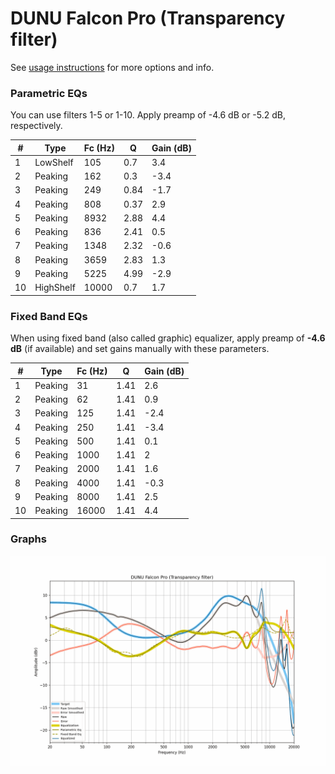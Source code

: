 # DUNU Falcon Pro (Transparency filter)
See [usage instructions](https://github.com/jaakkopasanen/AutoEq#usage) for more options and info.

### Parametric EQs
You can use filters 1-5 or 1-10. Apply preamp of -4.6 dB or -5.2 dB, respectively.

|   # | Type      |   Fc (Hz) |    Q |   Gain (dB) |
|-----|-----------|-----------|------|-------------|
|   1 | LowShelf  |       105 | 0.7  |         3.4 |
|   2 | Peaking   |       162 | 0.3  |        -3.4 |
|   3 | Peaking   |       249 | 0.84 |        -1.7 |
|   4 | Peaking   |       808 | 0.37 |         2.9 |
|   5 | Peaking   |      8932 | 2.88 |         4.4 |
|   6 | Peaking   |       836 | 2.41 |         0.5 |
|   7 | Peaking   |      1348 | 2.32 |        -0.6 |
|   8 | Peaking   |      3659 | 2.83 |         1.3 |
|   9 | Peaking   |      5225 | 4.99 |        -2.9 |
|  10 | HighShelf |     10000 | 0.7  |         1.7 |

### Fixed Band EQs
When using fixed band (also called graphic) equalizer, apply preamp of **-4.6 dB** (if available) and set gains manually with these parameters.

|   # | Type    |   Fc (Hz) |    Q |   Gain (dB) |
|-----|---------|-----------|------|-------------|
|   1 | Peaking |        31 | 1.41 |         2.6 |
|   2 | Peaking |        62 | 1.41 |         0.9 |
|   3 | Peaking |       125 | 1.41 |        -2.4 |
|   4 | Peaking |       250 | 1.41 |        -3.4 |
|   5 | Peaking |       500 | 1.41 |         0.1 |
|   6 | Peaking |      1000 | 1.41 |         2   |
|   7 | Peaking |      2000 | 1.41 |         1.6 |
|   8 | Peaking |      4000 | 1.41 |        -0.3 |
|   9 | Peaking |      8000 | 1.41 |         2.5 |
|  10 | Peaking |     16000 | 1.41 |         4.4 |

### Graphs
![](./DUNU%20Falcon%20Pro%20(Transparency%20filter).png)
